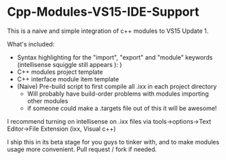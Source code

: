# Cpp-Modules-VS15-IDE-Support
This is a naive and simple integration of c++ modules to VS15 Update 1.

What's included:
* Syntax highlighting for the "import", "export" and "module" keywords (intellisense squiggle still appears ): )
* C++ modules project template
* C++ interface module item template
* (Naive) Pre-build script to first compile all .ixx in each project directory
  - Will probably have build-order problems with modules importing other modules
  - if someone could make a .targets file out of this it will be awesome!
  
I recommend turning on intellisense on .ixx files via tools->options->Text Editor->File Extension (ixx, Visual c++)

I ship this in its beta stage for you guys to tinker with, and to make modules usage more convenient.
Pull request / fork if needed.
